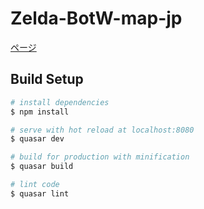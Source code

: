 # Zelda-BotW-map-jp

[ページ](https://nak1114.github.io/Zelda-BotW-map-jp/)

## Build Setup

``` bash
# install dependencies
$ npm install

# serve with hot reload at localhost:8080
$ quasar dev

# build for production with minification
$ quasar build

# lint code
$ quasar lint
```
